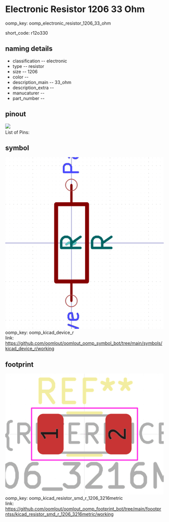# Electronic Resistor 1206 33 Ohm
oomp_key: oomp_electronic_resistor_1206_33_ohm  

short_code: r12o330
## naming details
* classification -- electronic
* type -- resistor
* size -- 1206
* color -- 
* description_main -- 33_ohm
* description_extra -- 
* manucaturer -- 
* part_number -- 
## pinout
![](working_pinout_600.png)  
List of Pins:



## symbol

![](symbol/0/working/working_600.png)  
oomp_key: oomp_kicad_device_r  
link: https://github.com/oomlout/oomlout_oomp_symbol_bot/tree/main/symbols/kicad_device_r/working  

## footprint

![](footprint/0/working/working_600.png)  
oomp_key: oomp_kicad_resistor_smd_r_1206_3216metric  
link: https://github.com/oomlout/oomlout_oomp_footprint_bot/tree/main/foootprntss/kicad_resistor_smd_r_1206_3216metric/working  
